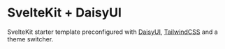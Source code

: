 # SvelteKit + DaisyUI

SvelteKit starter template preconfigured with [DaisyUI](https://daisyui.com/), [TailwindCSS](https://tailwindcss.com/) and a theme switcher.